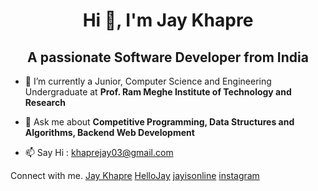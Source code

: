 
<h1 align="center">
Hi 👋, I'm Jay Khapre
</h1>

<h2 align="center">A passionate Software Developer from India</h2>

- 🔭 I’m currently a Junior, Computer Science and Engineering Undergraduate at **Prof. Ram Meghe Institute of Technology and Research**

- 💬 Ask me about **Competitive Programming, Data Structures and Algorithms, Backend Web Development**

- 📫 Say Hi : khaprejay03@gmail.com



Connect with me.
[Jay Khapre](https://www.linkedin.com/in/jay-khapre-2611061b3/) [HelloJay](https://codeforces.com/profile/HelloJay) [jayisonline](https://www.codechef.com/users/jayisonline) [instagram](https://www.instagram.com/jayykhapre/)
